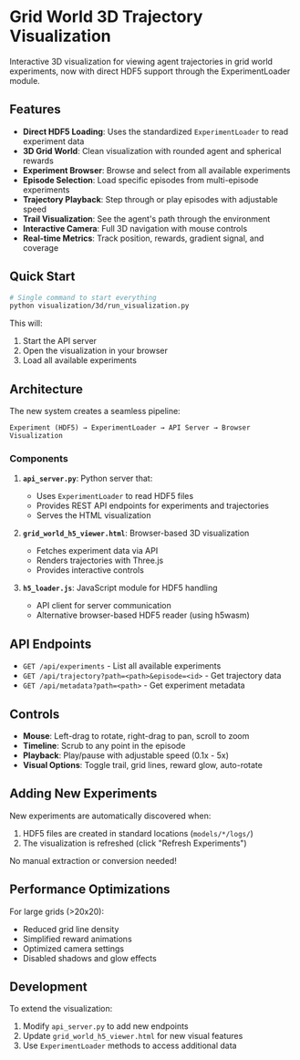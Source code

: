 # Grid World 3D Trajectory Visualization

Interactive 3D visualization for viewing agent trajectories in grid world experiments, now with direct HDF5 support through the ExperimentLoader module.

## Features

- **Direct HDF5 Loading**: Uses the standardized `ExperimentLoader` to read experiment data
- **3D Grid World**: Clean visualization with rounded agent and spherical rewards
- **Experiment Browser**: Browse and select from all available experiments
- **Episode Selection**: Load specific episodes from multi-episode experiments
- **Trajectory Playback**: Step through or play episodes with adjustable speed
- **Trail Visualization**: See the agent's path through the environment
- **Interactive Camera**: Full 3D navigation with mouse controls
- **Real-time Metrics**: Track position, rewards, gradient signal, and coverage

## Quick Start

```bash
# Single command to start everything
python visualization/3d/run_visualization.py
```

This will:
1. Start the API server
2. Open the visualization in your browser
3. Load all available experiments

## Architecture

The new system creates a seamless pipeline:
```
Experiment (HDF5) → ExperimentLoader → API Server → Browser Visualization
```

### Components

1. **`api_server.py`**: Python server that:
   - Uses `ExperimentLoader` to read HDF5 files
   - Provides REST API endpoints for experiments and trajectories
   - Serves the HTML visualization

2. **`grid_world_h5_viewer.html`**: Browser-based 3D visualization
   - Fetches experiment data via API
   - Renders trajectories with Three.js
   - Provides interactive controls

3. **`h5_loader.js`**: JavaScript module for HDF5 handling
   - API client for server communication
   - Alternative browser-based HDF5 reader (using h5wasm)

## API Endpoints

- `GET /api/experiments` - List all available experiments
- `GET /api/trajectory?path=<path>&episode=<id>` - Get trajectory data
- `GET /api/metadata?path=<path>` - Get experiment metadata

## Controls

- **Mouse**: Left-drag to rotate, right-drag to pan, scroll to zoom
- **Timeline**: Scrub to any point in the episode
- **Playback**: Play/pause with adjustable speed (0.1x - 5x)
- **Visual Options**: Toggle trail, grid lines, reward glow, auto-rotate

## Adding New Experiments

New experiments are automatically discovered when:
1. HDF5 files are created in standard locations (`models/*/logs/`)
2. The visualization is refreshed (click "Refresh Experiments")

No manual extraction or conversion needed!

## Performance Optimizations

For large grids (>20x20):
- Reduced grid line density
- Simplified reward animations
- Optimized camera settings
- Disabled shadows and glow effects

## Development

To extend the visualization:
1. Modify `api_server.py` to add new endpoints
2. Update `grid_world_h5_viewer.html` for new visual features
3. Use `ExperimentLoader` methods to access additional data